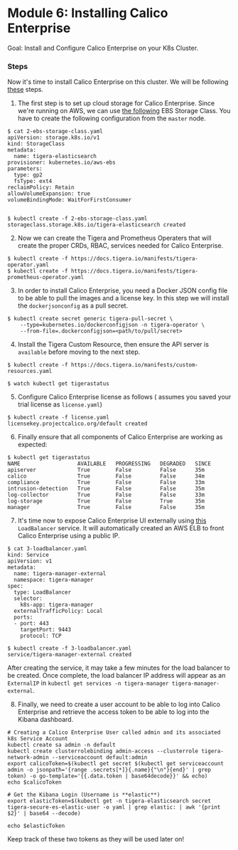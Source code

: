 # Module 6: Installing Calico Enterprise

Goal: Install and Configure Calico Enterprise on your K8s Cluster.

### Steps

Now it's time to install Calico Enterprise on this cluster. We will be following [these](https://docs.tigera.io/getting-started/kubernetes/self-managed-on-prem/generic-install) steps. 

1. The first step is to set up cloud storage for Calico Enterprise. Since we're running on AWS, we can use [the following](./2-ebs-storageclass.yaml) EBS Storage Class. You have to create the following configuration from the `master` node.

  ```
  $ cat 2-ebs-storage-class.yaml 
  apiVersion: storage.k8s.io/v1
  kind: StorageClass
  metadata:
    name: tigera-elasticsearch
  provisioner: kubernetes.io/aws-ebs
  parameters:
    type: gp2
    fsType: ext4
  reclaimPolicy: Retain
  allowVolumeExpansion: true
  volumeBindingMode: WaitForFirstConsumer


  $ kubectl create -f 2-ebs-storage-class.yaml 
  storageclass.storage.k8s.io/tigera-elasticsearch created
  ```


2. Now we can create the Tigera and Prometheus Operaters that will create the proper CRDs, RBAC, services needed for Calico Enterprise.

  ```
  $ kubectl create -f https://docs.tigera.io/manifests/tigera-operator.yaml
  $ kubectl create -f https://docs.tigera.io/manifests/tigera-prometheus-operator.yaml
  ```

3. In order to install Calico Enterprise, you need a Docker JSON config file to be able to pull the images and a license key. In this step we will install the `dockerjsonconfig` as a pull secret.

  ```
  $ kubectl create secret generic tigera-pull-secret \
      --type=kubernetes.io/dockerconfigjson -n tigera-operator \
      --from-file=.dockerconfigjson=<path/to/pull/secret> 
  ```

4. Install the Tigera Custom Resource, then ensure the API server is `available` before moving to the next step. 

  ```
  $ kubectl create -f https://docs.tigera.io/manifests/custom-resources.yaml

  $ watch kubectl get tigerastatus
  ```

5. Configure Calico Enterprise license as follows ( assumes you saved your trial license as `license.yaml`)

  ```
  $ kubectl create -f license.yaml 
  licensekey.projectcalico.org/default created
  ```

6. Finally ensure that all components of Calico Enterprise are working as expected:

  ```
  $ kubectl get tigerastatus
  NAME                  AVAILABLE   PROGRESSING   DEGRADED   SINCE
  apiserver             True        False         False      35m
  calico                True        False         False      34m
  compliance            True        False         False      33m
  intrusion-detection   True        False         False      35m
  log-collector         True        False         False      33m
  log-storage           True        False         True       35m
  manager               True        False         False      35m
  ```

7. It's time now to expose Calico Enterprise UI externally using [this](./loadbalancer.yaml) `LoadBalancer` service. It will automatically created an AWS ELB to front Calico Enterprise using a public IP. 

  ```
  $ cat 3-loadbalancer.yaml 
  kind: Service
  apiVersion: v1
  metadata:
    name: tigera-manager-external
    namespace: tigera-manager
  spec:
    type: LoadBalancer
    selector:
      k8s-app: tigera-manager
    externalTrafficPolicy: Local
    ports:
    - port: 443
      targetPort: 9443
      protocol: TCP

  $ kubectl create -f 3-loadbalancer.yaml 
  service/tigera-manager-external created

  ```

After creating the service, it may take a few minutes for the load balancer to be created. Once complete, the load balancer IP address will appear as an `ExternalIP` in `kubectl get services -n tigera-manager tigera-manager-external`.

8. Finally, we need to create a user account to be able to log into Calico Enterprise and retrieve the access token to be able to log into the Kibana dashboard.

  ```
  # Creating a Calico Enterprise User called admin and its associated k8s Service Account
  kubectl create sa admin -n default
  kubectl create clusterrolebinding admin-access --clusterrole tigera-network-admin --serviceaccount default:admin
  export calicoToken=$(kubectl get secret $(kubectl get serviceaccount admin -o jsonpath='{range .secrets[*]}{.name}{"\n"}{end}' | grep token) -o go-template='{{.data.token | base64decode}}' && echo)
  echo $calicoToken

  # Get the Kibana Login (Username is **elastic**)
  export elasticToken=$(kubectl get -n tigera-elasticsearch secret tigera-secure-es-elastic-user -o yaml | grep elastic: | awk '{print $2}' | base64 --decode)

  echo $elasticToken
  ```

Keep track of these two tokens as they will be used later on!